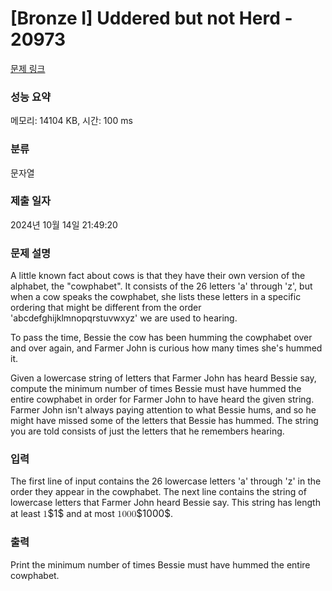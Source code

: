 # [Bronze I] Uddered but not Herd - 20973 

[문제 링크](https://www.acmicpc.net/problem/20973) 

### 성능 요약

메모리: 14104 KB, 시간: 100 ms

### 분류

문자열

### 제출 일자

2024년 10월 14일 21:49:20

### 문제 설명

<p>A little known fact about cows is that they have their own version of the alphabet, the "cowphabet". It consists of the 26 letters 'a' through 'z', but when a cow speaks the cowphabet, she lists these letters in a specific ordering that might be different from the order 'abcdefghijklmnopqrstuvwxyz' we are used to hearing.</p>

<p>To pass the time, Bessie the cow has been humming the cowphabet over and over again, and Farmer John is curious how many times she's hummed it.</p>

<p>Given a lowercase string of letters that Farmer John has heard Bessie say, compute the minimum number of times Bessie must have hummed the entire cowphabet in order for Farmer John to have heard the given string. Farmer John isn't always paying attention to what Bessie hums, and so he might have missed some of the letters that Bessie has hummed. The string you are told consists of just the letters that he remembers hearing.</p>

### 입력 

 <p>The first line of input contains the 26 lowercase letters 'a' through 'z' in the order they appear in the cowphabet. The next line contains the string of lowercase letters that Farmer John heard Bessie say. This string has length at least <mjx-container class="MathJax" jax="CHTML" style="font-size: 109%; position: relative;"><mjx-math class="MJX-TEX" aria-hidden="true"><mjx-mn class="mjx-n"><mjx-c class="mjx-c31"></mjx-c></mjx-mn></mjx-math><mjx-assistive-mml unselectable="on" display="inline"><math xmlns="http://www.w3.org/1998/Math/MathML"><mn>1</mn></math></mjx-assistive-mml><span aria-hidden="true" class="no-mathjax mjx-copytext">$1$</span></mjx-container> and at most <mjx-container class="MathJax" jax="CHTML" style="font-size: 109%; position: relative;"><mjx-math class="MJX-TEX" aria-hidden="true"><mjx-mn class="mjx-n"><mjx-c class="mjx-c31"></mjx-c><mjx-c class="mjx-c30"></mjx-c><mjx-c class="mjx-c30"></mjx-c><mjx-c class="mjx-c30"></mjx-c></mjx-mn></mjx-math><mjx-assistive-mml unselectable="on" display="inline"><math xmlns="http://www.w3.org/1998/Math/MathML"><mn>1000</mn></math></mjx-assistive-mml><span aria-hidden="true" class="no-mathjax mjx-copytext">$1000$</span></mjx-container>.</p>

### 출력 

 <p>Print the minimum number of times Bessie must have hummed the entire cowphabet.</p>

